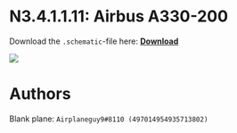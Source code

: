 # N3.4.1.1.11: Airbus A330-200

Download the `.schematic`-file here: **[Download](https://bte-n.github.io/resources/N3/4/1/A332.schematic)**

![](https://bte-n.github.io/resources/N3/4/1/a332-aib.png)  

# Authors

Blank plane: `Airplaneguy9#8110 (497014954935713802)`    
